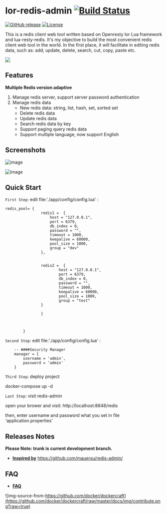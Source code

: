 # lor-redis-admin [![Build Status](https://travis-ci.org/lifeblood/lor-redis-admin.svg?branch=master)](https://travis-ci.org/lifeblood/lor-redis-admin)
[![GitHub release](https://img.shields.io/badge/release-download-orange.svg)](https://github.com/lifeblood/lor-redis-admin/releases)
[![License](https://img.shields.io/badge/license-Apache%202-4EB1BA.svg)](https://www.apache.org/licenses/LICENSE-2.0.html)

This is a redis client web tool written based on Openresty lor Lua framework and lua-resty-redis. It's my objective to build the most convenient redis client web tool in the world. In the first place, it will facilitate in editing redis data, such as: add, update, delete, search, cut, copy, paste etc.

![](https://cdn4.iconfinder.com/data/icons/redis-2/467/Redis_Logo-512.png)

## Features

**Multiple Redis version adaptive**

 1. Manage redis server, support server password authentication
 2. Manage redis data
 	* New redis data: string, list, hash, set, sorted set
 	* Delete redis data
 	* Update redis data
 	* Search redis data by key
 	* Support paging query redis data
 	* Support multiple language, now support English

##  Screenshots

![image](https://raw.githubusercontent.com/lifeblood/lor-redis-admin/master/app/static/img/Screenshot_1.png)

![image](https://raw.githubusercontent.com/lifeblood/lor-redis-admin/master/app/static/img/Screenshot_2.png)

##  Quick Start

`First Step`: edit file:'./app/config/config.lua' :


```
redis_pool= {
                redis1 =  {
                    host = "127.0.0.1",
                    port = 6379,
                    db_index = 0,
                    password = "",
                    timeout = 1000,
                    keepalive = 60000,
                    pool_size = 1000,
                    group = "dev"
                },
                

                redis2 =  {
                        host = "127.0.0.1",
                        port = 6379,
                        db_index = 0,
                        password = "",
                        timeout = 1000,
                        keepalive = 60000,
                        pool_size = 1000,
                        group = "test"
                }

                }



        }
```

`Second Step`: edit file:'./app/config/config.lua' :

```
    -- ####Security Manager
    manager = {
        username = 'admin',
        password = 'admin'
    }
```

`Third Step`: deploy project

docker-compose up -d

`Last Step`: visit redis-admin

open your brower and visit: http://localhost:8848/redis

then, enter username and password what you set in file 'application.properties'


##  Releases Notes

**Please Note: trunk is current development branch.**

* [**Inspired by**](https://github.com/mauersu/redis-admin/) https://github.com/mauersu/redis-admin/

##  FAQ

* [**FAQ**](https://github.com/lifeblood/lor-redis-admin/wiki/FAQ)

![img-source-from-https://github.com/docker/dockercraft](https://github.com/docker/dockercraft/raw/master/docs/img/contribute.png?raw=true)
